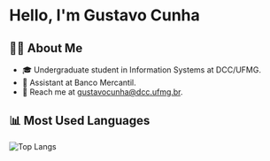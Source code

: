 # Hello, I'm Gustavo Cunha

## 👨‍💻 About Me

- 🎓 Undergraduate student in Information Systems at DCC/UFMG.
- 👔 Assistant at Banco Mercantil.
- 📧 Reach me at gustavocunha@dcc.ufmg.br.

## 📊 Most Used Languages

![Top Langs](https://github-readme-stats.vercel.app/api/top-langs/?username=gustavofcunha&layout=compact)
